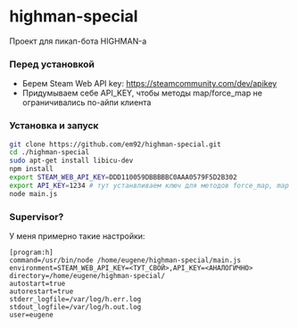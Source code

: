 # highman-special

Проект для пикап-бота HIGHMAN-а

### Перед установкой

- Берем Steam Web API key: https://steamcommunity.com/dev/apikey
- Придумываем себе API_KEY, чтобы методы map/force_map не ограничивались по-айпи клиента

### Установка и запуск

```sh
git clone https://github.com/em92/highman-special.git
cd ./highman-special
sudo apt-get install libicu-dev
npm install
export STEAM_WEB_API_KEY=DDD110059DBBBBBC0AAA0579F5D2B302
export API_KEY=1234 # тут устанвливаем ключ для методов force_map, map
node main.js
```

### Supervisor?

У меня примерно такие настройки:

```
[program:h]
command=/usr/bin/node /home/eugene/highman-special/main.js
environment=STEAM_WEB_API_KEY=<ТУТ_СВОЙ>,API_KEY=<АНАЛОГИЧНО>
directory=/home/eugene/highman-special/
autostart=true
autorestart=true
stderr_logfile=/var/log/h.err.log
stdout_logfile=/var/log/h.out.log
user=eugene
```
